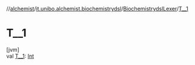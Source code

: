 //[alchemist](../../../index.md)/[it.unibo.alchemist.biochemistrydsl](../index.md)/[BiochemistrydslLexer](index.md)/[T__1](-t__1.md)

# T__1

[jvm]\
val [T__1](-t__1.md): [Int](https://kotlinlang.org/api/latest/jvm/stdlib/kotlin/-int/index.html)
